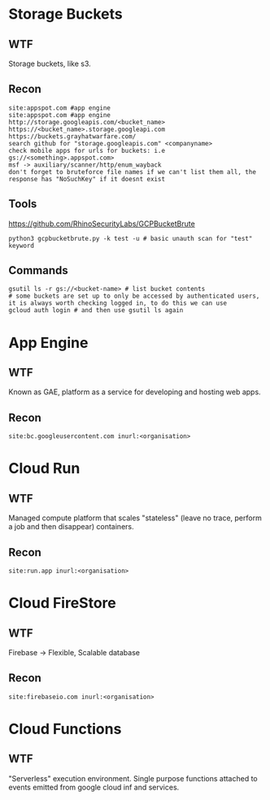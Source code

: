 # Storage Buckets
## WTF
Storage buckets, like s3.

## Recon
```
site:appspot.com #app engine
site:appspot.com #app engine
http://storage.googleapis.com/<bucket_name>
https://<bucket_name>.storage.googleapi.com
https://buckets.grayhatwarfare.com/
search github for "storage.googleapis.com" <companyname>
check mobile apps for urls for buckets: i.e gs://<something>.appspot.com>
msf -> auxiliary/scanner/http/enum_wayback
don't forget to bruteforce file names if we can't list them all, the response has "NoSuchKey" if it doesnt exist
```
## Tools
https://github.com/RhinoSecurityLabs/GCPBucketBrute
```
python3 gcpbucketbrute.py -k test -u # basic unauth scan for "test" keyword
```

## Commands
```
gsutil ls -r gs://<bucket-name> # list bucket contents
# some buckets are set up to only be accessed by authenticated users, it is always worth checking logged in, to do this we can use
gcloud auth login # and then use gsutil ls again 
```

# App Engine
## WTF
Known as GAE, platform as a service for developing and hosting web apps.

## Recon
```
site:bc.googleusercontent.com inurl:<organisation> 
```

# Cloud Run
## WTF
Managed compute platform that scales "stateless" (leave no trace, perform a job and then disappear) containers.


## Recon
```site:run.app inurl:<organisation>```
  

# Cloud FireStore
## WTF
Firebase -> Flexible, Scalable database

## Recon
```site:firebaseio.com inurl:<organisation>```

# Cloud Functions
## WTF
"Serverless" execution environment. Single purpose functions attached to events emitted from google cloud inf and services.



  


  
